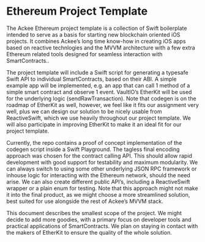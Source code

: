 # Ethereum Project Template

The Ackee Ethereum project template is a collection of Swift boilerplate intended to serve as a basis for starting new blockchain oriented iOS projects. It combines Ackee’s long time know-how in creating iOS apps based on reactive technlogies and the MVVM architecture with a few extra Ethereum related tools designed for seamless interaction with SmartContracts..

The project template will include a Swift script for generating a typesafe Swift API to individual SmartContracts, based on their ABI. A simple example app will be implemented, e.g. an app that can call 1 method of a simple smart contract and observe 1 event. VaultIO’s EtherKit will be used for the underlying logic (sendRawTransaction). Note that codegen is on the roadmap of EtherKit as well, however, we feel like it fits our assignment very well, plus we can design our solution to be nicely usable from ReactiveSwift, which we use heavily throughout our project template. We will also participate in improving EtherKit to make it an ideal fit for our project template.

Currently, the repo contains a proof of concept implementation of the codegen script inside a Swift Playground. The tagless final encoding approach was chosen for the contract calling API. This should allow rapid development with good support for testability and maximum modularity. We can always switch to using some other underlying JSON RPC framework or inhouse logic for interacting with the Ethereum network, should the need arise. We can also create different public API’s, including a ReactiveSwift wrapper or a plain enum for testing. Note that this approach might not make it into the final product, as we might choose a more streamlined solution, best suited for use alongside the rest of Ackee’s MVVM stack.

This document describes the smallest scope of the project. We might decide to add more goodies, with a primary focus on developer tools and practical applications of SmartContracts. We plan on staying in contact with the makers of EtherKit to ensure the quality of the whole solution.
